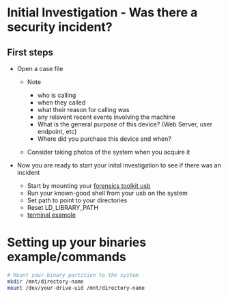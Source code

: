 # Initial Investigation - Was there a security incident?

## First steps 
- Open a case file
    - Note 
        - who is calling 
        - when they called 
        - what their reason for calling was 
        - any relavent recent events involving the machine
        - What is the general purpose of this device? (Web Server, user endpoint, etc)
        - Where did you purchase this device and when?

    - Consider taking photos of the system when you acquire it

- Now you are ready to start your inital investigation to see if there was an incident
    - Start by mounting your [forensics toolkit usb](./preparation.md) 
    - Run your known-good shell from your usb on the system
    - Set path to point to your directories 
    - Reset LD_LIBRARY_PATH
    - [terminal example](#mounting-your-usb)


# Setting up your binaries example/commands

```bash
# Mount your binary partition to the system
mkdir /mnt/directory-name
mount /dev/your-drive-uid /mnt/directory-name
```